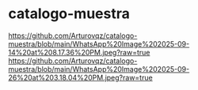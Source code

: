 # catalogo-muestra
https://github.com/Arturovqz/catalogo-muestra/blob/main/WhatsApp%20Image%202025-09-14%20at%208.17.36%20PM.jpeg?raw=true
https://github.com/Arturovqz/catalogo-muestra/blob/main/WhatsApp%20Image%202025-09-26%20at%203.18.04%20PM.jpeg?raw=true
